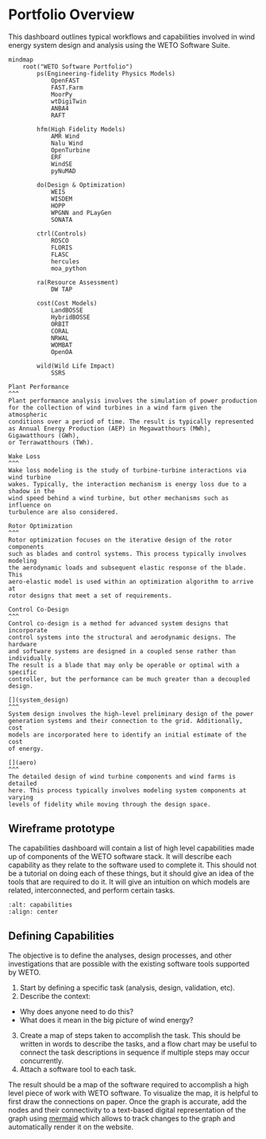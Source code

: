 
# Portfolio Overview

This dashboard outlines typical workflows and capabilities involved
in wind energy system design and analysis using the WETO Software Suite.

```{mermaid}
mindmap
    root("WETO Software Portfolio")
        ps(Engineering-fidelity Physics Models)
            OpenFAST
            FAST.Farm
            MoorPy
            wtDigiTwin
            ANBA4
            RAFT

        hfm(High Fidelity Models)
            AMR Wind
            Nalu Wind
            OpenTurbine
            ERF
            WindSE
            pyNuMAD

        do(Design & Optimization)
            WEIS
            WISDEM
            HOPP
            WPGNN and PLayGen
            SONATA

        ctrl(Controls)
            ROSCO
            FLORIS
            FLASC
            hercules
            moa_python

        ra(Resource Assessment)
            DW TAP

        cost(Cost Models)
            LandBOSSE
            HybridBOSSE
            ORBIT
            CORAL
            NRWAL
            WOMBAT
            OpenOA

        wild(Wild Life Impact)
            SSRS
```


````{card}
Plant Performance
^^^
Plant performance analysis involves the simulation of power production
for the collection of wind turbines in a wind farm given the atmospheric
conditions over a period of time. The result is typically represented
as Annual Energy Production (AEP) in Megawatthours (MWh), Gigawatthours (GWh),
or Terrawatthours (TWh).
````

````{card}
Wake Loss
^^^
Wake loss modeling is the study of turbine-turbine interactions via wind turbine
wakes. Typically, the interaction mechanism is energy loss due to a shadow in the
wind speed behind a wind turbine, but other mechanisms such as influence on
turbulence are also considered.
````

````{card}
Rotor Optimization
^^^
Rotor optimization focuses on the iterative design of the rotor components
such as blades and control systems. This process typically involves modeling
the aerodynamic loads and subsequent elastic response of the blade. This
aero-elastic model is used within an optimization algorithm to arrive at
rotor designs that meet a set of requirements.
````

````{card}
Control Co-Design
^^^
Control co-design is a method for advanced system designs that incorporate
control systems into the structural and aerodynamic designs. The hardware
and software systems are designed in a coupled sense rather than individually.
The result is a blade that may only be operable or optimal with a specific
controller, but the performance can be much greater than a decoupled design.
````

````{card}
[](system_design)
^^^
System design involves the high-level preliminary design of the power
generation systems and their connection to the grid. Additionally, cost
models are incorporated here to identify an initial estimate of the cost
of energy.
````

````{card}
[](aero)
^^^
The detailed design of wind turbine components and wind farms is detailed
here. This process typically involves modeling system components at varying
levels of fidelity while moving through the design space.
````

## Wireframe prototype

The capabilities dashboard will contain a list of high level capabilities made up of components
of the WETO software stack. It will describe each capability as they relate to the software
used to complete it. This should not be a tutorial on doing each of these things, but it should
give an idea of the tools that are required to do it. It will give an intuition on which
models are related, interconnected, and perform certain tasks.

```{image} ../_images/capabilities_listing_design.png
:alt: capabilities
:align: center
```

## Defining Capabilities

The objective is to define the analyses, design processes, and other investigations that are
possible with the existing software tools supported by WETO.

1. Start by defining a specific task (analysis, design, validation, etc).
2. Describe the context:
- Why does anyone need to do this?
- What does it mean in the big picture of wind energy?
3. Create a map of steps taken to accomplish the task. This should be written in words to describe
the tasks, and a flow chart may be useful to connect the task descriptions in sequence if
multiple steps may occur concurrently.
4. Attach a software tool to each task.

The result should be a map of the software required to accomplish a high level piece of work
with WETO software. To visualize the map, it is helpful to first draw the connections
on paper. Once the graph is accurate, add the nodes and their connectivity to a text-based
digital representation of the graph using [mermaid](https://mermaid.js.org/intro/) which allows to
track changes to the graph and automatically render it on the website.
